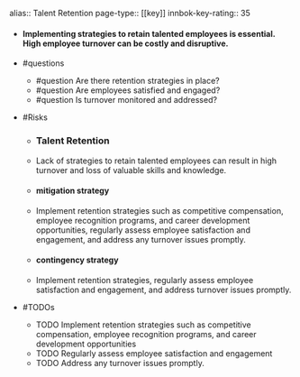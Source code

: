 alias:: Talent Retention
page-type:: [[key]]
innbok-key-rating:: 35
- #### Implementing strategies to retain talented employees is essential. High employee turnover can be costly and disruptive.
- #questions
  - #question Are there retention strategies in place?
  - #question Are employees satisfied and engaged?
  - #question Is turnover monitored and addressed?
- #Risks

  - ### Talent Retention
  - Lack of strategies to retain talented employees can result in high turnover and loss of valuable skills and knowledge.
  - #### mitigation strategy
  - Implement retention strategies such as competitive compensation, employee recognition programs, and career development opportunities, regularly assess employee satisfaction and engagement, and address any turnover issues promptly.
  - #### contingency strategy
  - Implement retention strategies, regularly assess employee satisfaction and engagement, and address turnover issues promptly.
- #TODOs
  - TODO Implement retention strategies such as competitive compensation, employee recognition programs, and career development opportunities
  - TODO  Regularly assess employee satisfaction and engagement
  - TODO  Address any turnover issues promptly.


